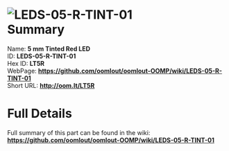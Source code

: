 
![LEDS-05-R-TINT-01](https://github.com/oomlout/oomlout-OOMP/blob/master/parts/LEDS-05-R-TINT-01/LEDS-05-R-TINT-01_420.jpg)   
Summary
=================
  
Name: __5 mm Tinted Red LED__    
ID: __LEDS-05-R-TINT-01__   
Hex ID: __LT5R__   
WebPage: __https://github.com/oomlout/oomlout-OOMP/wiki/LEDS-05-R-TINT-01__   
Short URL: __http://oom.lt/LT5R__   

Full Details
==========================
Full summary of this part can be found in the wiki:   
__https://github.com/oomlout/oomlout-OOMP/wiki/LEDS-05-R-TINT-01__    

